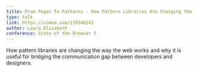 ```yaml
---
title: From Pages To Patterns - How Pattern Libraries Are Changing the Face of the Web
type: talk
link: https://vimeo.com/139340241
author: Laura Elizabeth
conference: State of the Browser 5
---
```


How pattern libraries are changing the way the web works and why it is useful for bridging the communication gap between developers and designers.
